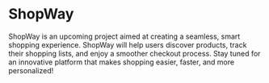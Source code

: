 # ShopWay
ShopWay is an upcoming project aimed at creating a seamless, smart shopping experience. ShopWay will help users discover products, track their shopping lists, and enjoy a smoother checkout process. Stay tuned for an innovative platform that makes shopping easier, faster, and more personalized!
